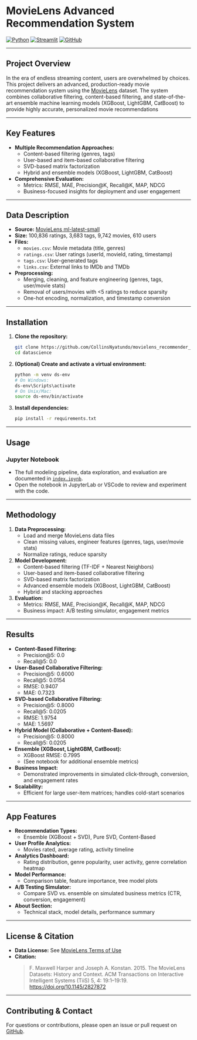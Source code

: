 

# MovieLens Advanced Recommendation System

[![Python](https://img.shields.io/badge/python-3.8%2B-blue.svg)](https://www.python.org/)
[![Streamlit](https://img.shields.io/badge/streamlit-%E2%9C%94%EF%B8%8F-brightgreen)](https://streamlit.io/)
[![GitHub](https://img.shields.io/badge/GitHub-Repo-blue?logo=github)](https://github.com/CollinsNyatundo/movielens_recommender_system)

---

## Project Overview

In the era of endless streaming content, users are overwhelmed by choices. This project delivers an advanced, production-ready movie recommendation system using the [MovieLens](https://grouplens.org/datasets/movielens/) dataset. The system combines collaborative filtering, content-based filtering, and state-of-the-art ensemble machine learning models (XGBoost, LightGBM, CatBoost) to provide highly accurate, personalized movie recommendations

---

## Key Features

- **Multiple Recommendation Approaches:**
  - Content-based filtering (genres, tags)
  - User-based and item-based collaborative filtering
  - SVD-based matrix factorization
  - Hybrid and ensemble models (XGBoost, LightGBM, CatBoost)
- **Comprehensive Evaluation:**
  - Metrics: RMSE, MAE, Precision@K, Recall@K, MAP, NDCG
  - Business-focused insights for deployment and user engagement

---

## Data Description

- **Source:** [MovieLens ml-latest-small](https://grouplens.org/datasets/movielens/)
- **Size:** 100,836 ratings, 3,683 tags, 9,742 movies, 610 users
- **Files:**
  - `movies.csv`: Movie metadata (title, genres)
  - `ratings.csv`: User ratings (userId, movieId, rating, timestamp)
  - `tags.csv`: User-generated tags
  - `links.csv`: External links to IMDb and TMDb
- **Preprocessing:**
  - Merging, cleaning, and feature engineering (genres, tags, user/movie stats)
  - Removal of users/movies with <5 ratings to reduce sparsity
  - One-hot encoding, normalization, and timestamp conversion

---

## Installation

1. **Clone the repository:**
   ```bash
   git clone https://github.com/CollinsNyatundo/movielens_recommender_system.git
   cd datascience
   ```
2. **(Optional) Create and activate a virtual environment:**
   ```bash
   python -m venv ds-env
   # On Windows:
   ds-env\Scripts\activate
   # On Unix/Mac:
   source ds-env/bin/activate
   ```
3. **Install dependencies:**
   ```bash
   pip install -r requirements.txt
   ```

---

## Usage

### Jupyter Notebook
- The full modeling pipeline, data exploration, and evaluation are documented in [`index.ipynb`](index.ipynb).
- Open the notebook in JupyterLab or VSCode to review and experiment with the code.

---

## Methodology

1. **Data Preprocessing:**
   - Load and merge MovieLens data files
   - Clean missing values, engineer features (genres, tags, user/movie stats)
   - Normalize ratings, reduce sparsity
2. **Model Development:**
   - Content-based filtering (TF-IDF + Nearest Neighbors)
   - User-based and item-based collaborative filtering
   - SVD-based matrix factorization
   - Advanced ensemble models (XGBoost, LightGBM, CatBoost)
   - Hybrid and stacking approaches
3. **Evaluation:**
   - Metrics: RMSE, MAE, Precision@K, Recall@K, MAP, NDCG
   - Business impact: A/B testing simulator, engagement metrics

---

## Results

- **Content-Based Filtering:**
  - Precision@5: 0.0
  - Recall@5: 0.0
- **User-Based Collaborative Filtering:**
  - Precision@5: 0.6000
  - Recall@5: 0.0154
  - RMSE: 0.9407
  - MAE: 0.7323
- **SVD-based Collaborative Filtering:**
  - Precision@5: 0.8000
  - Recall@5: 0.0205
  - RMSE: 1.9754
  - MAE: 1.5697
- **Hybrid Model (Collaborative + Content-Based):**
  - Precision@5: 0.8000
  - Recall@5: 0.0205
- **Ensemble (XGBoost, LightGBM, CatBoost):**
  - XGBoost RMSE: 0.7995
  - (See notebook for additional ensemble metrics)
- **Business Impact:**
  - Demonstrated improvements in simulated click-through, conversion, and engagement rates
- **Scalability:**
  - Efficient for large user-item matrices; handles cold-start scenarios

---

## App Features

- **Recommendation Types:**
  - Ensemble (XGBoost + SVD), Pure SVD, Content-Based
- **User Profile Analytics:**
  - Movies rated, average rating, activity timeline
- **Analytics Dashboard:**
  - Rating distribution, genre popularity, user activity, genre correlation heatmap
- **Model Performance:**
  - Comparison table, feature importance, tree model plots
- **A/B Testing Simulator:**
  - Compare SVD vs. ensemble on simulated business metrics (CTR, conversion, engagement)
- **About Section:**
  - Technical stack, model details, performance summary

---

## License & Citation

- **Data License:** See [MovieLens Terms of Use](https://grouplens.org/datasets/movielens/)
- **Citation:**
  > F. Maxwell Harper and Joseph A. Konstan. 2015. The MovieLens Datasets: History and Context. ACM Transactions on Interactive Intelligent Systems (TiiS) 5, 4: 19:1–19:19. https://doi.org/10.1145/2827872

---

## Contributing & Contact

For questions or contributions, please open an issue or pull request on [GitHub](https://github.com/CollinsNyatundo/movielens_recommender_system). 
